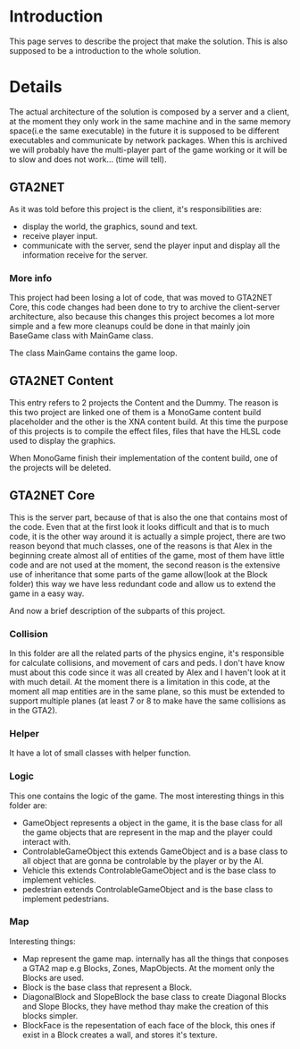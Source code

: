 # Introduction #
This page serves to describe the project that make the solution.
This is also supposed to be a introduction to the whole solution.


# Details #
The actual architecture of the solution is composed by a server and a client, at the moment they only work in the same machine and in the same memory space(i.e the same executable) in the future it is supposed to be different executables and communicate by network packages. When this is archived we will probably have the multi-player part of the game working or it will be to slow and does not work... (time will tell).

## GTA2NET ##
As it was told before this project is the client, it's responsibilities are:
  * display the world, the graphics, sound and text.
  * receive player input.
  * communicate with the server, send the player input and display all the information receive for the server.

### More info ###
This project had been losing a lot of code, that was moved to GTA2NET Core, this code changes had been done to try to archive the client-server architecture, also because this changes this project becomes a lot more simple and a few more cleanups could be done in that mainly join BaseGame class with MainGame class.

The class MainGame contains the game loop.

## GTA2NET Content ##
This entry refers to 2 projects the Content and the Dummy.
The reason is this two project are linked one of them is a MonoGame content build placeholder and the other is the XNA content build.
At this time the purpose of this projects is to compile the effect files, files that have the HLSL code used to display the graphics.

When MonoGame finish their implementation of the content build, one of the projects will be deleted.

## GTA2NET Core ##
This is the server part, because of that is also the one that contains most of the code.
Even that at the first look it looks difficult and that is to much code, it is the other way around it is actually a simple project, there are two reason beyond that much classes, one of the reasons is that Alex in the beginning create almost all of entities of the game, most of them have little code and are not used at the moment, the second reason is the extensive use of inheritance that some parts of the game allow(look at the Block folder) this way we have less redundant code and allow us to extend the game in a easy way.

And now a brief description of the subparts of this project.
### Collision ###
In this folder are all the related parts of the physics engine, it's responsible for calculate collisions, and movement of cars and peds.
I don't have know must about this code since it was all created by Alex and I haven't look at it with much detail. At the moment there is a limitation in this code, at the moment all map entities are in the same plane, so this must be extended to support multiple planes (at least 7 or 8 to make have the same collisions as in the GTA2).

### Helper ###
It have a lot of small classes with helper function.

### Logic ###
This one contains the logic of the game.
The most interesting things in this folder are:
  * GameObject represents a object in the game, it is the base class for all the game objects that are represent in the map and the player could interact with.
  * ControlableGameObject this extends GameObject and is a base class to all object that are gonna be controlable by the player or by the AI.
  * Vehicle this extends ControlableGameObject and is the base class to implement vehicles.
  * pedestrian extends ControlableGameObject and is the base class to implement pedestrians.

### Map ###
Interesting things:
  * Map represent the game map. internally has all the things that conposes a GTA2 map e.g Blocks, Zones, MapObjects. At the moment only the Blocks are used.
  * Block is the base class that represent a Block.
  * DiagonalBlock and SlopeBlock the base class to create Diagonal Blocks and Slope Blocks, they have method thay make the creation of this blocks simpler.
  * BlockFace is the repesentation of each face of the block, this ones if exist in a Block creates a wall, and stores it's texture.